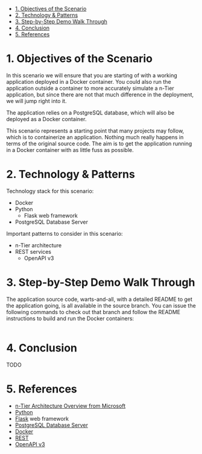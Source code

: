 
- [1. Objectives of the Scenario](#1-objectives-of-the-scenario)
- [2. Technology & Patterns](#2-technology--patterns)
- [3. Step-by-Step Demo Walk Through](#3-step-by-step-demo-walk-through)
- [4. Conclusion](#4-conclusion)
- [5. References](#5-references)

# 1. Objectives of the Scenario

In this scenario we will ensure that you are starting of with a working application deployed in a Docker container. You could also run the application outside a container to more accurately simulate a n-Tier application, but since there are not that much difference in the deployment, we will jump right into it.

The application relies on a PostgreSQL database, which will also be deployed as a Docker container.

This scenario represents a starting point that many projects may follow, which is to containerize an application. Nothing much really happens in terms of the original source code. The aim is to get the application running in a Docker container with as little fuss as possible.

# 2. Technology & Patterns

Technology stack for this scenario:

* Docker
* Python
  * Flask web framework
* PostgreSQL Database Server

Important patterns to consider in this scenario:

* n-Tier architecture
* REST services
  * OpenAPI v3

# 3. Step-by-Step Demo Walk Through

The application source code, warts-and-all, with a detailed README to get the application going, is all available in the source branch. You can issue the following commands to check out that branch and follow the README instructions to build and run the Docker containers:

```bash

```

# 4. Conclusion

TODO

# 5. References

* [n-Tier Architecture Overview from Microsoft](https://docs.microsoft.com/en-us/azure/architecture/guide/architecture-styles/n-tier)
* [Python](https://www.python.org/)
* [Flask](https://flask.palletsprojects.com/en/1.1.x/) web framework
* [PostgreSQL Database Server](https://www.postgresql.org/)
* [Docker](https://docs.docker.com/)
* [REST](https://restfulapi.net/)
* [OpenAPI v3](https://swagger.io/specification/)
